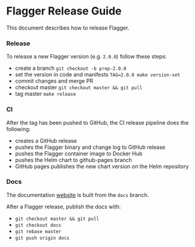 # Flagger Release Guide

This document describes how to release Flagger.

### Release

To release a new Flagger version (e.g. `2.0.0`) follow these steps:
* create a branch `git checkout -b prep-2.0.0`
* set the version in code and manifests `TAG=2.0.0 make version-set`
* commit changes and merge PR
* checkout master `git checkout master && git pull`
* tag master `make release`

### CI

After the tag has been pushed to GitHub, the CI release pipeline does the following:
* creates a GitHub release
* pushes the Flagger binary and change log to GitHub release
* pushes the Flagger container image to Docker Hub
* pushes the Helm chart to github-pages branch
* GitHub pages publishes the new chart version on the Helm repository

### Docs

The documentation [website](https://docs.flagger.app) is built from the `docs` branch.

After a Flagger release, publish the docs with:
* `git checkout master && git pull`
* `git checkout docs`
* `git rebase master`
* `git push origin docs`



